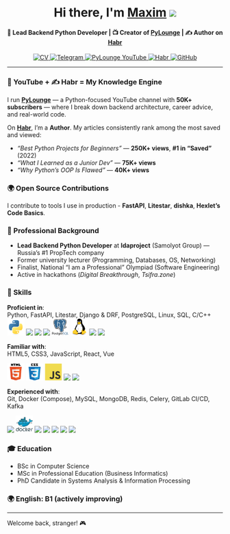 <h1 align="center">Hi there, I'm <a href="#" target="_blank">Maxim</a>  
<img src="https://github.com/blackcater/blackcater/raw/main/images/Hi.gif" height="32"/></h1>

<h4 align="center">🐍 Lead Backend Python Developer | 📺 Creator of <a href="https://www.youtube.com/@PyLounge">PyLounge</a> | ✍️ Author on <a href="https://habr.com/ru/users/PyLounge/">Habr</a></h4>

<div align="center">
  <a href="https://disk.yandex.ru/i/W-kKezkaHolLCw">
    <img alt="CV" src="https://img.shields.io/badge/CV-orange?style=for-the-badge">
  </a>
  <a href="https://t.me/melnikovvv">
    <img alt="Telegram" src="https://img.shields.io/badge/My_tg-0088cc?logo=telegram&logoColor=white&style=for-the-badge">
  </a>
  <a href="https://www.youtube.com/channel/UCru5FZQN_Xa0tKfrBqUIcng">
    <img alt="PyLounge YouTube" src="https://img.shields.io/badge/PyLounge-FF0000?logo=youtube&logoColor=white&style=for-the-badge">
  </a>
  <a href="https://habr.com/ru/users/PyLounge/">
    <img alt="Habr" src="https://img.shields.io/badge/PyLounge-619EBB?logo=habr&logoColor=white&style=for-the-badge">
  </a>
  <a href="https://github.com/pylounge">
    <img alt="GitHub" src="https://img.shields.io/badge/2nd_Github_acc-black?logo=github&logoColor=white&style=for-the-badge">
  </a>
</div>

---

### 🎥 YouTube + ✍️ Habr = My Knowledge Engine

I run **[PyLounge](https://www.youtube.com/@PyLounge)** — a Python-focused YouTube channel with **50K+ subscribers** — where I break down backend architecture, career advice, and real-world code.

On **[Habr](https://habr.com/ru/users/PyLounge/)**, I’m a **Author**. My articles consistently rank among the most saved and viewed:

- *“Best Python Projects for Beginners”* — **250K+ views**, **#1 in “Saved”** (2022)
- *“What I Learned as a Junior Dev”* — **75K+ views**
- *“Why Python’s OOP Is Flawed”* — **40K+ views**  

### 🌍 Open Source Contributions

I contribute to tools I use in production - **FastAPI**, **Litestar**, **dishka**, **Hexlet’s Code Basics**.

### 💼 Professional Background

- **Lead Backend Python Developer** at **Idaproject** (Samolyot Group) — Russia’s #1 PropTech company  
- Former university lecturer (Programming, Databases, OS, Networking)  
- Finalist, National “I am a Professional” Olympiad (Software Engineering)  
- Active in hackathons (*Digital Breakthrough*, *Tsifra.zone*)

### 🔧 Skills

**Proficient in**:  
Python, FastAPI, Litestar, Django & DRF, PostgreSQL, Linux, SQL, C/C++  
<a href="https://www.python.org"><img src="https://raw.githubusercontent.com/devicons/devicon/master/icons/python/python-original.svg" width="40"/></a>
<a href="https://fastapi.tiangolo.com"><img src="https://cdn.worldvectorlogo.com/logos/fastapi.svg" width="40"/></a>
<a href="https://litestar.dev"><img src="https://litestar.dev/_static/logo.svg" width="40"/></a>
<a href="https://www.djangoproject.com"><img src="https://cdn.worldvectorlogo.com/logos/django.svg" width="40"/></a>
<a href="https://www.postgresql.org"><img src="https://raw.githubusercontent.com/devicons/devicon/master/icons/postgresql/postgresql-original-wordmark.svg" width="40"/></a>
<a href="https://www.linux.org"><img src="https://raw.githubusercontent.com/devicons/devicon/master/icons/linux/linux-original.svg" width="40"/></a>
<a href="#"><img src="https://cdn.worldvectorlogo.com/logos/amazon-database.svg" width="40"/></a>
<a href="#"><img src="https://cdn.worldvectorlogo.com/logos/c.svg" width="40"/></a>

**Familiar with**:  
HTML5, CSS3, JavaScript, React, Vue

<a href="https://www.w3.org/html/"><img src="https://raw.githubusercontent.com/devicons/devicon/master/icons/html5/html5-original-wordmark.svg" width="40"/></a>
<a href="https://www.w3schools.com/css/"><img src="https://raw.githubusercontent.com/devicons/devicon/master/icons/css3/css3-original-wordmark.svg" width="40"/></a>
<a href="https://developer.mozilla.org/en-US/docs/Web/JavaScript"><img src="https://raw.githubusercontent.com/devicons/devicon/master/icons/javascript/javascript-original.svg" width="40"/></a>
<a href="https://reactjs.org"><img src="https://cdn.worldvectorlogo.com/logos/react-2.svg" width="40"/></a>
<a href="https://vuejs.org"><img src="https://upload.wikimedia.org/wikipedia/commons/thumb/9/95/Vue.js_Logo_2.svg/1024px-Vue.js_Logo_2.svg.png?20170919082558" width="40"/></a>

**Experienced with**:  
Git, Docker (Compose), MySQL, MongoDB, Redis, Celery, GitLab CI/CD, Kafka

<a href="https://git-scm.com"><img src="https://www.vectorlogo.zone/logos/git-scm/git-scm-icon.svg" width="40"/></a>
<a href="https://www.docker.com"><img src="https://raw.githubusercontent.com/devicons/devicon/master/icons/docker/docker-original-wordmark.svg" width="40"/></a>
<a href="#"><img src="https://cdn.worldvectorlogo.com/logos/mongodb-icon-1.svg" width="40"/></a>
<a href="#"><img src="https://cdn.worldvectorlogo.com/logos/redis.svg" width="40"/></a>
<a href="#"><img src="https://upload.wikimedia.org/wikipedia/commons/1/19/Celery_logo.png" width="40"/></a>
<a href="#"><img src="https://cdn.worldvectorlogo.com/logos/gitlab.svg" width="40"/></a>
<a href="#"><img src="https://upload.wikimedia.org/wikipedia/commons/thumb/0/01/Apache_Kafka_logo.svg/308px-Apache_Kafka_logo.svg.png?20210416085520" width="40"/></a>

### 🎓 Education
- BSc in Computer Science  
- MSc in Professional Education (Business Informatics)  
- PhD Candidate in Systems Analysis & Information Processing

### 🌍 English: B1 (actively improving)

---

Welcome back, stranger! 🎮

